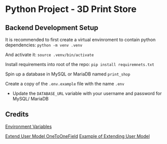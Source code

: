# Python Project - 3D Print Store

## Backend Development Setup
It is recommended to first create a virtual envinroment to contain python dependencies:
`python -m venv .venv`

And activate it:
`source .venv/bin/activate`

Install requirements into root of the repo:
`pip install requiremnets.txt`

Spin up a database in MySQL or MariaDB named `print_shop`

Create a copy of the `.env.example` file with the name `.env`
- Update the `DATABASE_URL` variable with your username and password for MySQL/ MariaDB

## Credits
[Environment Variables](https://alicecampkin.medium.com/how-to-set-up-environment-variables-in-django-f3c4db78c55f)

[Extend User Model OneToOneField](https://docs.djangoproject.com/en/5.2/topics/auth/customizing/#extending-the-existing-user-model)
[Example of Extending User Model](https://www.crunchydata.com/blog/extending-djangos-user-model-with-onetoonefield)